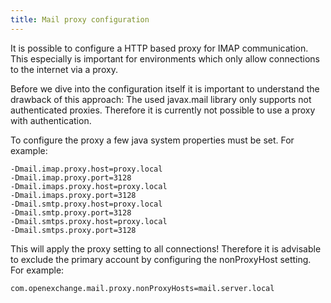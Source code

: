 ```yaml
---
title: Mail proxy configuration
---
```


It is possible to configure a HTTP based proxy for IMAP communication. This especially is important for environments which only allow connections to the internet via a proxy.

Before we dive into the configuration itself it is important to understand the drawback of this approach: The used javax.mail library only supports not authenticated proxies. Therefore it is currently not possible to use a proxy with authentication.

To configure the proxy a few java system properties must be set. For example:

```
-Dmail.imap.proxy.host=proxy.local
-Dmail.imap.proxy.port=3128
-Dmail.imaps.proxy.host=proxy.local
-Dmail.imaps.proxy.port=3128
-Dmail.smtp.proxy.host=proxy.local
-Dmail.smtp.proxy.port=3128
-Dmail.smtps.proxy.host=proxy.local
-Dmail.smtps.proxy.port=3128
```

This will apply the proxy setting to all connections! Therefore it is advisable to exclude the primary account by configuring the nonProxyHost setting. For example:

```
com.openexchange.mail.proxy.nonProxyHosts=mail.server.local
```
